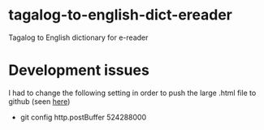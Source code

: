 # tagalog-to-english-dict-ereader
Tagalog to English dictionary for e-reader

# Development issues
I had to change the following setting in order to push the large .html file to github (seen [here](https://stackoverflow.com/questions/62753648/git-push-failure-while-pushing-a-large-respository-of-code))
* git config http.postBuffer 524288000
